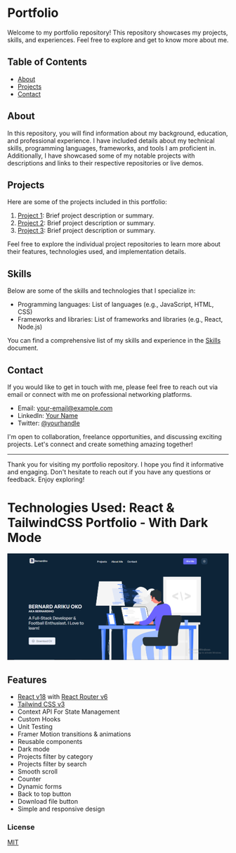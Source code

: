 # Portfolio

Welcome to my portfolio repository! This repository showcases my projects, skills, and experiences. Feel free to explore and get to know more about me.

## Table of Contents

- [About](#about)
- [Projects](#projects)
- [Contact](#contact)

## About

In this repository, you will find information about my background, education, and professional experience. I have included details about my technical skills, programming languages, frameworks, and tools I am proficient in. Additionally, I have showcased some of my notable projects with descriptions and links to their respective repositories or live demos.

## Projects

Here are some of the projects included in this portfolio:

1. [Project 1](link-to-project-repo): Brief project description or summary.
2. [Project 2](link-to-project-repo): Brief project description or summary.
3. [Project 3](link-to-project-demo): Brief project description or summary.

Feel free to explore the individual project repositories to learn more about their features, technologies used, and implementation details.

## Skills

Below are some of the skills and technologies that I specialize in:

- Programming languages: List of languages (e.g., JavaScript, HTML, CSS)
- Frameworks and libraries: List of frameworks and libraries (e.g., React, Node.js)

You can find a comprehensive list of my skills and experience in the [Skills](skills.md) document.

## Contact

If you would like to get in touch with me, please feel free to reach out via email or connect with me on professional networking platforms.

- Email: [your-email@example.com](mailto:your-email@example.com)
- LinkedIn: [Your Name](https://www.linkedin.com/in/yourname/)
- Twitter: [@yourhandle](https://twitter.com/yourhandle)

I'm open to collaboration, freelance opportunities, and discussing exciting projects. Let's connect and create something amazing together!

---

Thank you for visiting my portfolio repository. I hope you find it informative and engaging. Don't hesitate to reach out if you have any questions or feedback. Enjoy exploring!


# Technologies Used: React & TailwindCSS Portfolio - With Dark Mode
![React-TailwindCSS-Portfolio](/Portfolio%20Screenshot.PNG)

## Features

-   [React v18](https://reactjs.org) with [React Router v6](https://reactrouter.com)
-   [Tailwind CSS v3](https://tailwindcss.com)
-   Context API For State Management
-   Custom Hooks
-   Unit Testing
-   Framer Motion transitions & animations
-   Reusable components
-   Dark mode
-   Projects filter by category
-   Projects filter by search
-   Smooth scroll
-   Counter
-   Dynamic forms
-   Back to top button
-   Download file button
-   Simple and responsive design


### License

[MIT](https://github.com/Bernardiho10/portfolio/LICENSE)
